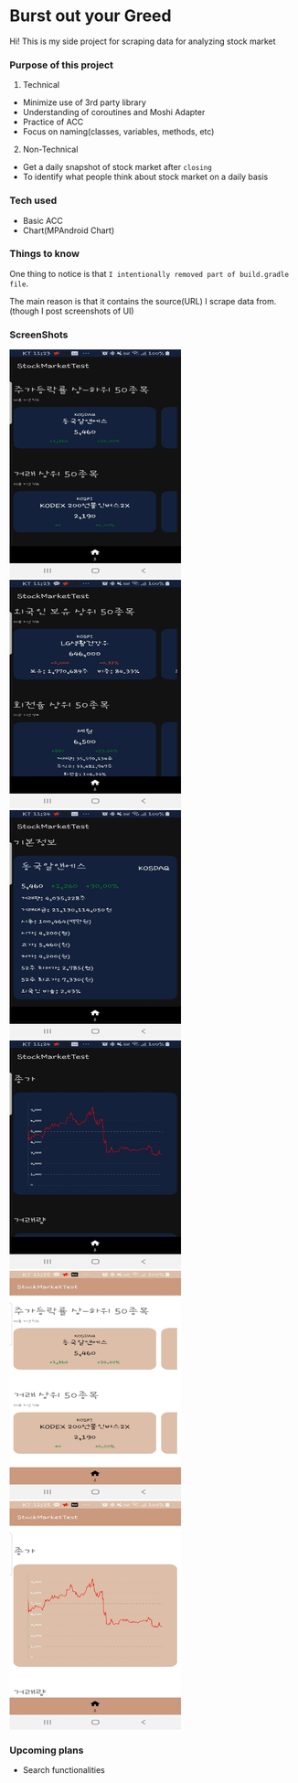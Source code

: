 # Burst out your Greed

Hi! This is my side project for scraping data for analyzing stock market

### Purpose of this project
1. Technical
- Minimize use of 3rd party library
- Understanding of coroutines and Moshi Adapter
- Practice of ACC
- Focus on naming(classes, variables, methods, etc)

2. Non-Technical
- Get a daily snapshot of stock market after `closing`
- To identify what people think about stock market on a daily basis

### Tech used
- Basic ACC
- Chart(MPAndroid Chart)

### Things to know

One thing to notice is that `I intentionally removed part of build.gradle file`.

The main reason is that it contains the source(URL) I scrape data from. (though I post screenshots of UI)

### ScreenShots
<img src="./screenshots/dark_main_1.jpg" width="300" height="400"/>
<img src="./screenshots/dark_main_3.jpg" width="300" height="400"/>
<img src="./screenshots/dark_detail_1.jpg" width="300" height="400"/>
<img src="./screenshots/dark_detail_2.jpg" width="300" height="400"/>
<img src="./screenshots/light_screenshot1.jpg" width="300" height="400"/>
<img src="./screenshots/light_screenshot3.jpg" width="300" height="400"/>



### Upcoming plans
- Search functionalities

